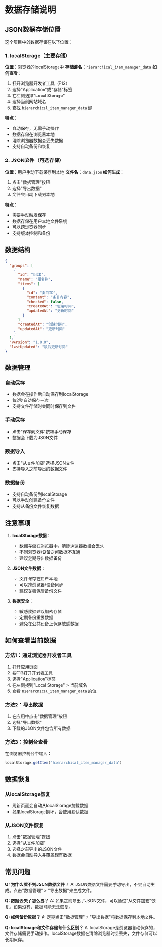 # 数据存储说明

## JSON数据存储位置

这个项目中的数据存储在以下位置：

### 1. localStorage（主要存储）

**位置**：浏览器的localStorage中
**存储键名**：`hierarchical_item_manager_data`
**如何查看**：
1. 打开浏览器开发者工具（F12）
2. 选择"Application"或"存储"标签
3. 在左侧选择"Local Storage"
4. 选择当前网站域名
5. 查找 `hierarchical_item_manager_data` 键

**特点**：
- 自动保存，无需手动操作
- 数据存储在浏览器本地
- 清除浏览器数据会丢失数据
- 支持自动备份和恢复

### 2. JSON文件（可选存储）

**位置**：用户手动下载保存到本地
**文件名**：`data.json`
**如何生成**：
1. 点击"数据管理"按钮
2. 选择"导出数据"
3. 文件会自动下载到本地

**特点**：
- 需要手动触发保存
- 数据存储在用户本地文件系统
- 可以跨浏览器同步
- 支持版本控制和备份

## 数据结构

```json
{
  "groups": [
    {
      "id": "组ID",
      "name": "组名称",
      "items": [
        {
          "id": "条目ID",
          "content": "条目内容",
          "checked": false,
          "createdAt": "创建时间",
          "updatedAt": "更新时间"
        }
      ],
      "createdAt": "创建时间",
      "updatedAt": "更新时间"
    }
  ],
  "version": "1.0.0",
  "lastUpdated": "最后更新时间"
}
```

## 数据管理

### 自动保存
- 数据会在操作后自动保存到localStorage
- 每2秒自动保存一次
- 支持文件存储时会同时保存到文件

### 手动保存
- 点击"保存到文件"按钮手动保存
- 数据会下载为JSON文件

### 数据导入
- 点击"从文件加载"选择JSON文件
- 支持导入之前导出的数据文件

### 数据备份
- 支持自动备份到localStorage
- 可以手动创建备份文件
- 支持从备份文件恢复数据

## 注意事项

1. **localStorage数据**：
   - 数据存储在浏览器中，清除浏览器数据会丢失
   - 不同浏览器/设备之间数据不互通
   - 建议定期导出数据备份

2. **JSON文件数据**：
   - 文件保存在用户本地
   - 可以跨浏览器/设备同步
   - 建议妥善保管备份文件

3. **数据安全**：
   - 敏感数据建议加密存储
   - 定期备份重要数据
   - 避免在公共设备上保存敏感数据

## 如何查看当前数据

### 方法1：通过浏览器开发者工具
1. 打开应用页面
2. 按F12打开开发者工具
3. 选择"Application"标签
4. 在左侧找到"Local Storage" > 当前域名
5. 查看 `hierarchical_item_manager_data` 的值

### 方法2：导出数据
1. 在应用中点击"数据管理"按钮
2. 选择"导出数据"
3. 下载的JSON文件包含所有数据

### 方法3：控制台查看
在浏览器控制台中输入：
```javascript
localStorage.getItem('hierarchical_item_manager_data')
```

## 数据恢复

### 从localStorage恢复
- 刷新页面会自动从localStorage加载数据
- 如果localStorage损坏，会使用默认数据

### 从JSON文件恢复
1. 点击"数据管理"按钮
2. 选择"从文件加载"
3. 选择之前导出的JSON文件
4. 数据会自动导入并覆盖现有数据

## 常见问题

**Q: 为什么看不到JSON数据文件？**
A: JSON数据文件需要手动导出，不会自动生成。点击"数据管理" > "导出数据"来生成文件。

**Q: 数据丢失了怎么办？**
A: 如果之前导出了JSON文件，可以通过"从文件加载"恢复。如果没有，数据可能无法恢复。

**Q: 如何备份数据？**
A: 定期点击"数据管理" > "导出数据"将数据保存到本地文件。

**Q: localStorage和文件存储有什么区别？**
A: localStorage是浏览器自动保存的，文件存储需要手动操作。localStorage数据在清除浏览器时会丢失，文件存储可以长期保存。